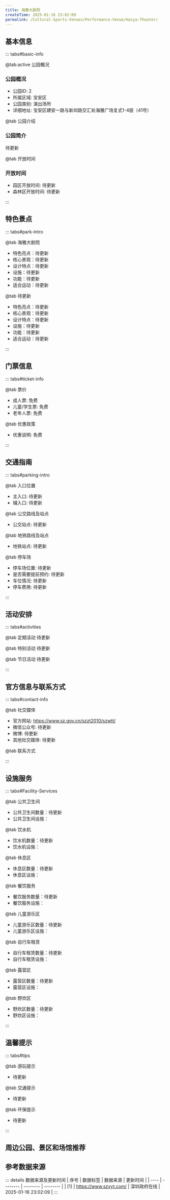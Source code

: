```yaml
---
title: 海雅大剧院
createTime: 2025-01-16 23:02:09
permalink: /Cultural-Sports-Venues/Performance-Venue/Haiya-Theater/
---
```



<script setup>
import ImageSwiper from '/.vuepress/theme/components/ImageSwiper.vue'
// 轮播图数据
const swiperItems = [
    {
                link: 'https://www.szyyt.com/vancheerfile/images/2024/12/20241206143332910.jpg',
                title: '海雅大剧院',
                description: '待更新...',
                author: '深圳政府在线',
                date: '2025/01/16'
                },
  {
                link: 'https://www.szyyt.com/vancheerfile/images/2024/12/20241206143332910.jpg',
                title: '海雅大剧院',
                description: '待更新...',
                author: '深圳政府在线',
                date: '2025/01/16'
                }
]
// 配置项
const swiperConfig = {
  height: 500,
  showInfo: true
}
</script>
<!-- 轮播图组件 -->
<ImageSwiper :items="swiperItems" :config="swiperConfig" />



## 基本信息

::: tabs#basic-info

@tab:active 公园概况
### 公园概况
- 公园ID: 2
- 所属区域: 宝安区
- 公园类别: 演出场所
- 详细地址: 宝安区建安一路与新圳路交汇处海雅广场复式1-4层（41号）

@tab 公园介绍
### 公园简介
待更新

@tab 开放时间
### 开放时间
- 园区开放时间: 待更新
- 森林区开放时间: 待更新

:::

## 特色景点

::: tabs#park-intro

@tab 海雅大剧院
<ImageCard
image="https://www.szyyt.com/vancheerfile/images/2024/12/20241206143332910.jpg"
    title="海雅大剧院"
    description="待更新"
    date=""
    author="深圳政府在线"
/>


- 特色亮点：待更新
- 核心景观：待更新
- 设计特点：待更新
- 设施：待更新
- 功能：待更新
- 适合运动：待更新

@tab 待更新
<ImageCard
image="https://www.szyyt.com/vancheerfile/images/2024/12/20241206143332910.jpg"
    title="海雅大剧院"
    description="待更新"
    date=""
    author="深圳政府在线"
/>


- 特色亮点：待更新
- 核心景观：待更新
- 设计特点：待更新
- 设施：待更新
- 功能：待更新
- 适合运动：待更新

:::

## 门票信息

::: tabs#ticket-info

@tab 票价
- 成人票: 免费
- 儿童/学生票: 免费
- 老年人票: 免费

@tab 优惠政策
- 优惠说明: 免费

:::

## 交通指南

::: tabs#parking-intro

@tab 入口位置
- 主入口: 待更新
- 辅入口: 待更新

@tab 公交路线及站点
- 公交站点: 待更新

@tab 地铁路线及站点
- 地铁站点: 待更新

@tab 停车场
- 停车场位置: 待更新
- 是否需要提前预约: 待更新
- 车位情况: 待更新
- 停车费用: 待更新

:::

## 活动安排

::: tabs#activities

@tab 定期活动
待更新

@tab 特别活动
待更新

@tab 节日活动
待更新

:::

## 官方信息与联系方式

::: tabs#contact-info

@tab 社交媒体
- 官方网站: https://www.sz.gov.cn/szzt2010/szwtt/
- 微信公众号: 待更新
- 微博: 待更新
- 其他社交媒体: 待更新

@tab 联系方式

:::

## 设施服务

::: tabs#Facility-Services

@tab 公共卫生间
- 公共卫生间数量：待更新
- 公共卫生间设施：

@tab 饮水机
- 饮水机数量：待更新
- 饮水机设施：

@tab 休息区
- 休息区数量：待更新
- 休息区设施：

@tab 餐饮服务
- 餐饮服务数量：待更新
- 餐饮服务设施：

@tab 儿童游乐区
- 儿童游乐区数量：待更新
- 儿童游乐区设施：

@tab 自行车租赁
- 自行车租赁数量：待更新
- 自行车租赁设施：

@tab 露营区
- 露营区数量：待更新
- 露营区设施：

@tab 野炊区
- 野炊区数量：待更新
- 野炊区设施：

:::

## 温馨提示

::: tabs#tips

@tab 游玩提示
- 待更新

@tab 交通提示
- 待更新

@tab 环保提示
- 待更新

:::

## 周边公园、景区和场馆推荐

<CardGrid>
  <ImageCard
        image="https://www.sz.gov.cn/img/4/4109/4109492/11167822.png"
        title="龙岗文化中心"
        description="龙岗文化中心大剧院位于文化中心A区二楼，观众席分为二层，共设825个座位，其中堂座533席，楼座292席。大剧院台口宽14.5米，高8.2米，深21米。副台宽14.5米，高6.5米，深16米。舞台配备升降乐池，拥有48道吊杆，其中灯杆9道，景杆39道，最高可升至18米。配备聚光灯、染色灯、图案灯、切割灯等专业灯具310台，进口调光台2台，专业扬声器1套。剧场天花采用跌级设计，为观众展现繁星满天的渐变视野和幽美意境。经过声光电、舞台机械、智能化系统的全面升级，大剧院得以呈现更高品质视听效果，带来愉悦的观演体验。"
        href="/Cultural-Sports-Venues/Performance-Venue/Longgang-Cultural-Center/"
        author="待更新"
        date="2025/01/02"
      />
      <ImageCard
        image="https://www.sz.gov.cn/img/4/4109/4109492/11167822.png"
        title="龙岗文化中心"
        description="龙岗文化中心大剧院位于文化中心A区二楼，观众席分为二层，共设825个座位，其中堂座533席，楼座292席。大剧院台口宽14.5米，高8.2米，深21米。副台宽14.5米，高6.5米，深16米。舞台配备升降乐池，拥有48道吊杆，其中灯杆9道，景杆39道，最高可升至18米。配备聚光灯、染色灯、图案灯、切割灯等专业灯具310台，进口调光台2台，专业扬声器1套。剧场天花采用跌级设计，为观众展现繁星满天的渐变视野和幽美意境。经过声光电、舞台机械、智能化系统的全面升级，大剧院得以呈现更高品质视听效果，带来愉悦的观演体验。"
        href="/Cultural-Sports-Venues/Performance-Venue/Longgang-Cultural-Center/"
        author="待更新"
        date="2025/01/02"
      />
    </CardGrid>


## 参考数据来源

::: details 数据来源及更新时间
| 序号 | 数据标签 | 数据来源 | 更新时间 |
| ---- | -------- | -------- | -------- |
| [1] | https://www.szyyt.com/ | 深圳政府在线 | 2025-01-16 23:02:09 |
:::

